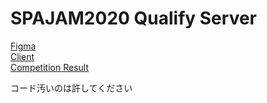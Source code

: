 # SPAJAM2020 Qualify Server

[Figma](https://www.figma.com/file/8C5Lr0ybAQr6VruGGU3FWJ/%E6%9D%A5%E4%B8%96%E3%82%82spajam?node-id=0%3A1)  
[Client](https://github.com/shocho0101/spajam-product)  
[Competition Result](https://spajam.jp/competition-result4)

コード汚いのは許してください
